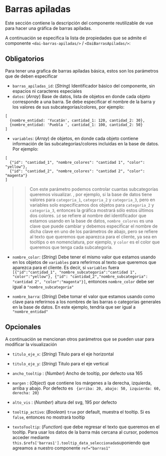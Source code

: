 # Barras apiladas

Este sección contiene la descripción del componente reutilizable de vue para hacer una gráfica de barras apiladas. 

A continuación se especifica la lista de propiedades que se admite el componente `<dai-barras-apiladas/>` / `<DaiBarrasApiladas/>`:
## Obligatorios 

Para tener una grafica de barras apiladas básica, estos son los parámetros que de deben especificar

* `barras_apiladas_id`: (_String_) Identificador básico del componente, sin espacios ni caracteres especiales
* `datos`: (_Array_) Base de datos, lista de objetos en donde cada objeto corresponde a una barra. Se debe especificar el nombre de la barra y los valores de sus subcategorías/colores, por ejemplo: 

```
[
  {nombre_entidad: 'Yucatán', cantidad_1: 120, cantidad_2: 30}, 
  {nombre_entidad: 'Puebla ', cantidad_1: 100, cantidad_2: 50}
]
```

* `variables`:  (_Array_) de objetos, en donde cada objeto contiene información de las subcategorías/colores incluidas en la base de datos. Por ejemplo: 
```
[
  {"id": "cantidad_1", "nombre_colores": "cantidad 1", "color": "yellow"},
  {"id": "cantidad_2", "nombre_colores": "cantidad 2", "color": "magenta"}
]
``` 
>> Con este parámetro podemos controlar cuantas subcategorías queremos visualizar. , por ejemplo, si la base de datos tiene valores para `categoria_1`, `categoria_2` y `categoria_3`, pero en variables solo especificamos dos objetos para `categoria_2` y `categoria_3`, entonces la gráfica mostrará sólo estos últimos dos colores. `id` se refiere al nombre del identificador que estamos usando en la base de datos, `nombre_colores` es una clave que puede cambiar y debemos especificar el nombre de dicha clave en uno de los parámetros de abajo, pero se refiere al texto que queremos que aparezca para el cliente, ya sea en tooltips o en nomenclatura, por ejemplo, y `color` es el color que queremos que tenga cada subcategoría.
* `nombre_color`: (_String_) Debe tener el mismo valor que estamos usando en  los objetos de `variables` para referirnos al texto que queremos que aparezca para el cliente. Es decir, si `variables`  fuera `[{"id":"cantidad_1", "nombre_subcategoria":"cantidad 1", "color":"yellow"}, {"id": "cantidad_2","nombre_subcategoria": "cantidad 2", "color":"magenta"}]`, entonces `nombre_color` debe ser igual a `"nombre_subcategoria"`

* `nombre_barra`: (_String_) Debe tomar el valor que estamos usando como clave para referirnos a los nombres de las barras o categorías generales en la base de datos. En este ejemplo, tendría que ser igual a `"nombre_entidad"`

## Opcionales

A continuación se mencionan otros parámetros que se pueden usar para modificar la visualización
* `titulo_eje_x`: (_String_) Titulo para el eje horizontal
* `titulo_eje_y`: (_String_) Titulo para el eje vertical

* `ancho_tooltip` : (_Number_) Ancho de tooltip, por defecto usa 165
* `margen` : (_Object_) que contiene los márgenes a la derecha, izquierda, arriba y abajo. Por defecto es ` {arriba: 20, abajo: 50, izquierda: 60, derecha: 20}`
* `alto_vis` : (_Number_) altura del svg, 195 por defecto
* `tooltip_activo`: (_Boolean_) `true` por default, muestra el tooltip. Si es `false`, entonces no mostrarà tooltip
* `textoTooltip`: (_Function_) que debe regresar el texto que queremos en el tooltip. Para usar los datos de la barra más cercana al cursor, podemos acceder mediante `this.$refs['barras1'].tooltip_data_seleccionada`suponiendo que agreamos a nuestro componente `ref="barras1"`